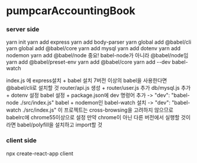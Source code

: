 # pumpcarAccountingBook

### server side

yarn init
yarn add express
yarn add body-parser
yarn global add @babel/cli
yarn global add @babel/core
yarn add mysql
yarn add dotenv
yarn add nodemon
yarn add @babel/node 중요! babel-node가 아니라 @babel/node임
yarn add @babel/preset-env
yarn add @babel/core
yarn add --dev babel-watch

index.js 에 express설치 + babel 설치
7버전 이상의 babel을 사용한다면 @babel/cli로 설치할 것
router/api.js 생성 + router/user.js 추가
db/mysql.js 추가 + dotenv 설정
babel 설정 + package.json에 dev 명령어 추가 -> "dev": "babel-node ./src/index.js"
babel + nodemon인 babel-watch 설치 -> "dev": "babel-watch ./src/index.js"
이 프로젝트는 cross-browsing을 고려하지 않으므로 babelrc에 chrome55이상으로 설정
만약 chrome이 아닌 다른 버전에서 실행할 것이라면 babel/polyfill을 설치하고 import할 것

### client side

npx create-react-app client
